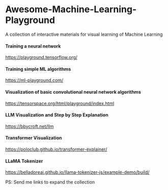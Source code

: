 # Awesome-Machine-Learning-Playground
A collection of interactive materials for visual learning of Machine Learning

#### Training a neural network
https://playground.tensorflow.org/

#### Training simple ML algorithms
https://ml-playground.com/

#### Visualization of basic convolutional neural network algorithms
https://tensorspace.org/html/playground/index.html

#### LLM Visualization and Step by Step Explanation
https://bbycroft.net/llm

#### Transformer Visualization
https://poloclub.github.io/transformer-explainer/

#### LLaMA Tokenizer
https://belladoreai.github.io/llama-tokenizer-js/example-demo/build/

PS: Send me links to expand the collection

